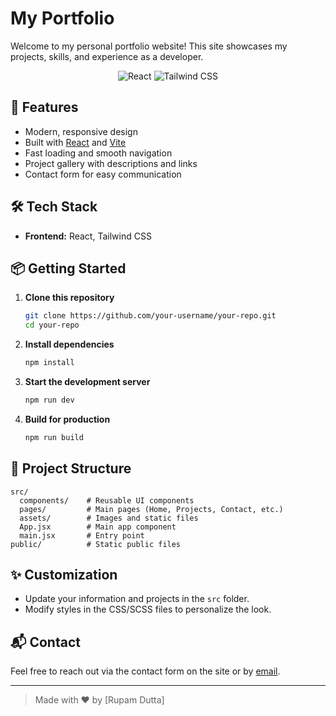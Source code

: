 # My Portfolio

Welcome to my personal portfolio website! This site showcases my projects, skills, and experience as a developer.

<p align="center">
  <img src="https://img.shields.io/badge/React-20232A?style=for-the-badge&logo=react&logoColor=61DAFB" alt="React" />
  <img src="https://img.shields.io/badge/Tailwind_CSS-38B2AC?style=for-the-badge&logo=tailwind-css&logoColor=white" alt="Tailwind CSS" />
  
</p>

## 🚀 Features

- Modern, responsive design
- Built with [React](https://react.dev/) and [Vite](https://vitejs.dev/)
- Fast loading and smooth navigation
- Project gallery with descriptions and links
- Contact form for easy communication

## 🛠️ Tech Stack

- **Frontend:** React, Tailwind CSS

## 📦 Getting Started

1. **Clone this repository**
   ```bash
   git clone https://github.com/your-username/your-repo.git
   cd your-repo
   ```

2. **Install dependencies**
   ```bash
   npm install
   ```

3. **Start the development server**
   ```bash
   npm run dev
   ```

4. **Build for production**
   ```bash
   npm run build
   ```

## 📁 Project Structure

```
src/
  components/    # Reusable UI components
  pages/         # Main pages (Home, Projects, Contact, etc.)
  assets/        # Images and static files
  App.jsx        # Main app component
  main.jsx       # Entry point
public/          # Static public files
```

## ✨ Customization

- Update your information and projects in the `src` folder.
- Modify styles in the CSS/SCSS files to personalize the look.

## 📬 Contact

Feel free to reach out via the contact form on the site or by [email](mailto:your.email@example.com).

---

> Made with ❤️ by [Rupam Dutta]
